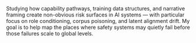 Studying how capability pathways, training data structures, and narrative framing create non-obvious risk surfaces in AI systems — with particular focus on role conditioning, corpus poisoning, and latent alignment drift. My goal is to help map the places where safety systems may quietly fail before those failures scale to global levels.
